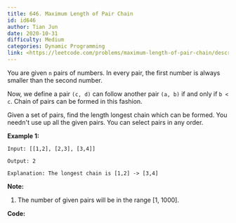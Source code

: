 ```yaml
---
title: 646. Maximum Length of Pair Chain
id: id646
author: Tian Jun
date: 2020-10-31
difficulty: Medium
categories: Dynamic Programming
link: <https://leetcode.com/problems/maximum-length-of-pair-chain/description/>
---
```


You are given `n` pairs of numbers. In every pair, the first number is always
smaller than the second number.

Now, we define a pair `(c, d)` can follow another pair `(a, b)` if and only if
`b < c`. Chain of pairs can be formed in this fashion.

Given a set of pairs, find the length longest chain which can be formed. You
needn't use up all the given pairs. You can select pairs in any order.

**Example 1:**  
            
	Input: [[1,2], [2,3], [3,4]]    
	Output: 2    
	Explanation: The longest chain is [1,2] -> [3,4]    

**Note:**  

  1. The number of given pairs will be in the range [1, 1000].


**Code:**
